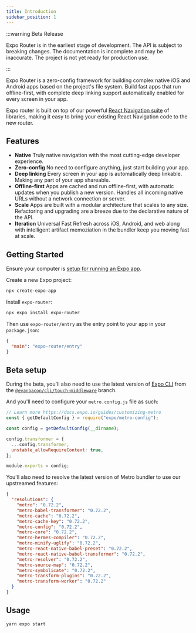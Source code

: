 ```yaml
---
title: Introduction
sidebar_position: 1
---
```


:::warning Beta Release

Expo Router is in the earliest stage of development. The API is subject to breaking changes. The documentation is incomplete and may be inaccurate. The project is not yet ready for production use.

:::

Expo Router is a zero-config framework for building complex native iOS and Android apps based on the project's file system. Build fast apps that run offline-first, with complete deep linking support automatically enabled for every screen in your app.

Expo router is built on top of our powerful [React Navigation suite](https://reactnavigation.org/) of libraries, making it easy to bring your existing React Navigation code to the new router.

## Features

- **Native** Truly native navigation with the most cutting-edge developer experience.
- **Zero-config** No need to configure anything, just start building your app.
- **Deep linking** Every screen in your app is automatically deep linkable. Making any part of your app shareable.
- **Offline-first** Apps are cached and run offline-first, with automatic updates when you publish a new version. Handles all incoming native URLs without a network connection or server.
- **Scale** Apps are built with a modular architecture that scales to any size. Refactoring and upgrading are a breeze due to the declarative nature of the API.
- **Iteration** Universal Fast Refresh across iOS, Android, and web along with intelligent artifact memoziation in the bundler keep you moving fast at scale.

## Getting Started

Ensure your computer is [setup for running an Expo app](https://docs.expo.dev/get-started/installation/).

Create a new Expo project:

```sh
npx create-expo-app
```

Install `expo-router`:

```sh
npx expo install expo-router
```

Then use `expo-router/entry` as the entry point to your app in your `package.json`:

```json
{
  "main": "expo-router/entry"
}
```

## Beta setup

During the beta, you'll also need to use the latest version of [Expo CLI](https://github.com/expo/expo/blob/main/packages/%40expo/cli/README.md#contributing) from the [`@evanbacon/cli/touch-middleware`](https://github.com/expo/expo/compare/%40evanbacon/cli/touch-middleware) branch.

And you'll need to configure your `metro.config.js` file as such:

```js title=metro.config.js
// Learn more https://docs.expo.io/guides/customizing-metro
const { getDefaultConfig } = require("expo/metro-config");

const config = getDefaultConfig(__dirname);

config.transformer = {
  ...config.transformer,
  unstable_allowRequireContext: true,
};

module.exports = config;
```

You'll also need to resolve the latest version of Metro bundler to use our upstreamed features:

```json title=package.json
{
  "resolutions": {
    "metro": "0.72.2",
    "metro-babel-transformer": "0.72.2",
    "metro-cache": "0.72.2",
    "metro-cache-key": "0.72.2",
    "metro-config": "0.72.2",
    "metro-core": "0.72.2",
    "metro-hermes-compiler": "0.72.2",
    "metro-minify-uglify": "0.72.2",
    "metro-react-native-babel-preset": "0.72.2",
    "metro-react-native-babel-transformer": "0.72.2",
    "metro-resolver": "0.72.2",
    "metro-source-map": "0.72.2",
    "metro-symbolicate": "0.72.2",
    "metro-transform-plugins": "0.72.2",
    "metro-transform-worker": "0.72.2"
  }
}
```

## Usage

```
yarn expo start
```
